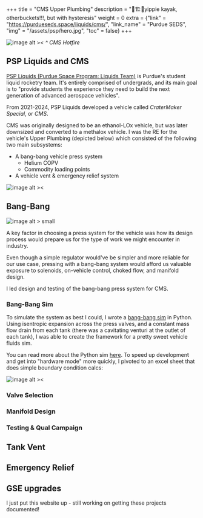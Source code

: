 +++
title = "CMS Upper Plumbing"
description = "🚧🏗️🚧yippie kayak, otherbuckets!!!, but with hysteresis"
weight = 0
extra = {"link" = "https://purdueseds.space/liquids/cms/", "link_name" = "Purdue SEDS", "img" = "/assets/psp/hero.jpg", "toc" = false}
+++

![image alt ><](/assets/psp/hero.jpg)
*^ CMS Hotfire*

## PSP Liquids and CMS

[PSP Liquids (Purdue Space Program: Liquids Team)](https://purdueseds.space/liquids/) is Purdue's student liquid rocketry team. It's entirely comprised of undergrads, and its main goal is to "provide students the experience they need to build the next generation of advanced aerospace vehicles".

From 2021-2024, PSP Liquids developed a vehicle called *CraterMaker Special*, or *CMS*.

CMS was originally designed to be an ethanol-LOx vehicle, but was later downsized and converted to a methalox vehicle. I was the RE for the vehicle's Upper Plumbing (depicted below) which consisted of the following two main subsystems:
- A bang-bang vehicle press system
    - Helium COPV
    - Commodity loading points
- A vehicle vent & emergency relief system

![image alt ><](/assets/psp/cms_overview.png)

## Bang-Bang

![image alt > small](/assets/psp/integrated_pretty_pic.png)

A key factor in choosing a press system for the vehicle was how its design process would prepare us for the type of work we might encounter in industry.

Even though a simple regulator would've be simpler and more reliable for our use case, pressing with a bang-bang system would afford us valuable exposure to solenoids, on-vehicle control, choked flow, and manifold design.

I led design and testing of the bang-bang press system for CMS.

### Bang-Bang Sim

To simulate the system as best I could, I wrote a [bang-bang sim](@/projects/bang-bang-sim.md) in Python. Using isentropic expansion across the press valves, and a constant mass flow drain from each tank (there was a cavitating venturi at the outlet of each tank), I was able to create the framework for a pretty sweet vehicle fluids sim. 

You can read more about the Python sim [here](@/projects/bang-bang-sim.md). To speed up development and get into "hardware mode" more quickly, I pivoted to an excel sheet that does simple boundary condition calcs:

![image alt ><](/assets/psp/basic_sizing.png)

### Valve Selection

### Manifold Design

### Testing & Qual Campaign

## Tank Vent

## Emergency Relief

## GSE upgrades

I just put this website up - still working on getting these projects documented!
